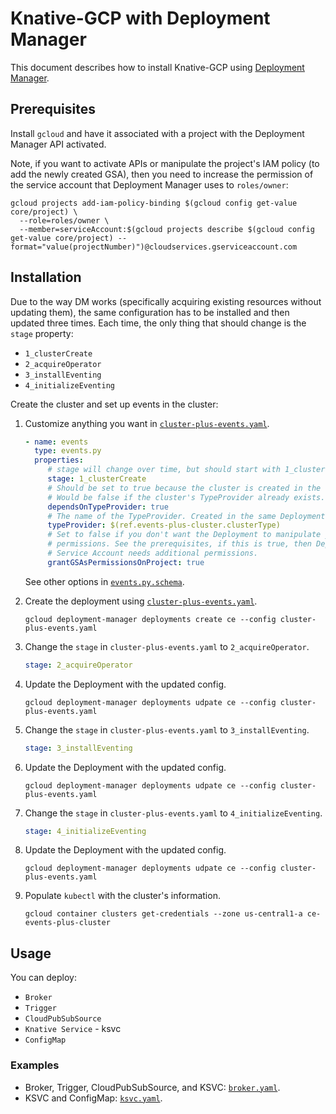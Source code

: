 # Knative-GCP with Deployment Manager

This document describes how to install Knative-GCP using [Deployment Manager](https://cloud.google.com/deployment-manager).

## Prerequisites

Install `gcloud` and have it associated with a project with the Deployment Manager API activated.

Note, if you want to activate APIs or manipulate the project's IAM policy (to add the newly
created GSA), then you need to increase the permission of the service account that Deployment Manager
uses to `roles/owner`:

```shell
gcloud projects add-iam-policy-binding $(gcloud config get-value core/project) \
  --role=roles/owner \
  --member=serviceAccount:$(gcloud projects describe $(gcloud config get-value core/project) --format="value(projectNumber)")@cloudservices.gserviceaccount.com
```

## Installation

Due to the way DM works (specifically acquiring existing resources without updating them),
the same configuration has to be installed and then updated three times.
Each time, the only thing that should change is the `stage` property:
- `1_clusterCreate`
- `2_acquireOperator`
- `3_installEventing`
- `4_initializeEventing`

Create the cluster and set up events in the cluster:

1. Customize anything you want in [`cluster-plus-events.yaml`](./cluster-plus-events.yaml).
   ```yaml
   - name: events
     type: events.py
     properties:
        # stage will change over time, but should start with 1_clusterCreate.
        stage: 1_clusterCreate
        # Should be set to true because the cluster is created in the same Deployment.
        # Would be false if the cluster's TypeProvider already exists.
        dependsOnTypeProvider: true
        # The name of the TypeProvider. Created in the same Deployment, so do not change this.
        typeProvider: $(ref.events-plus-cluster.clusterType)
        # Set to false if you don't want the Deployment to manipulate your project's IAM
        # permissions. See the prerequisites, if this is true, then Deployment Manager's
        # Service Account needs additional permissions.
        grantGSAsPermissionsOnProject: true
   ```
   See other options in [`events.py.schema`](./events.py.schema).

1. Create the deployment using [`cluster-plus-events.yaml`](./cluster-plus-events.yaml).
   ```shell
   gcloud deployment-manager deployments create ce --config cluster-plus-events.yaml
   ```

1. Change the `stage` in `cluster-plus-events.yaml` to `2_acquireOperator`.
   ```yaml
   stage: 2_acquireOperator
   ```

1. Update the Deployment with the updated config.
   ```shell
   gcloud deployment-manager deployments udpate ce --config cluster-plus-events.yaml
   ```

1. Change the `stage` in `cluster-plus-events.yaml` to `3_installEventing`.
   ```yaml
   stage: 3_installEventing
   ```

1. Update the Deployment with the updated config.
   ```shell
   gcloud deployment-manager deployments udpate ce --config cluster-plus-events.yaml
   ```

1. Change the `stage` in `cluster-plus-events.yaml` to `4_initializeEventing`.
   ```yaml
   stage: 4_initializeEventing
   ```

1. Update the Deployment with the updated config.
   ```shell
   gcloud deployment-manager deployments udpate ce --config cluster-plus-events.yaml
   ```

1. Populate `kubectl` with the cluster's information.
   ```shell
   gcloud container clusters get-credentials --zone us-central1-a ce-events-plus-cluster
   ```

## Usage

You can deploy:
- `Broker`
- `Trigger`
- `CloudPubSubSource`
- `Knative Service` - ksvc
- `ConfigMap`

### Examples

- Broker, Trigger, CloudPubSubSource, and KSVC: [`broker.yaml`](./broker.yaml).
- KSVC and ConfigMap: [`ksvc.yaml`](./ksvc.yaml).
